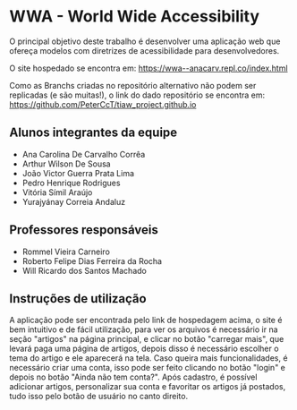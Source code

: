 # WWA - World Wide Accessibility

O principal objetivo deste trabalho é desenvolver uma aplicação web que ofereça modelos com diretrizes de acessibilidade para desenvolvedores.

O site hospedado se encontra em: https://wwa--anacarv.repl.co/index.html

Como as Branchs criadas no repositório alternativo não podem ser replicadas (e são muitas!), o link do dado repositório se encontra em: https://github.com/PeterCcT/tiaw_project.github.io


## Alunos integrantes da equipe

* Ana Carolina De Carvalho Corrêa
* Arthur Wilson De Sousa
* João Victor Guerra Prata Lima
* Pedro Henrique Rodrigues
* Vitória Símil Araújo
* Yurajyánay Correia Andaluz

## Professores responsáveis

* Rommel Vieira Carneiro
* Roberto Felipe Dias Ferreira da Rocha
* Will Ricardo dos Santos Machado

## Instruções de utilização

A aplicação pode ser encontrada pelo link de hospedagem acima, o site é bem intuitivo e de fácil utilização, para ver os arquivos é necessário ir na seção "artigos" na página principal, e clicar no botão "carregar mais", que levará paga uma página de artigos, depois disso é necessário escolher o tema do artigo e ele aparecerá na tela. Caso queira mais funcionalidades, é necessário criar uma conta, isso pode ser feito clicando no botão "login" e depois no botão "Ainda não tem conta?". Após cadastro, é possível adicionar artigos, personalizar sua conta e favoritar os artigos já postados, tudo isso pelo botão de usuário no canto direito.
